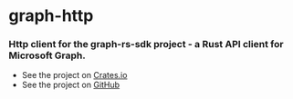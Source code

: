 # graph-http

### Http client for the graph-rs-sdk project - a Rust API client for Microsoft Graph.

- See the project on [Crates.io](https://crates.io/crates/graph-rs-sdk)
- See the project on [GitHub](https://github.com/sreeise/graph-rs)
